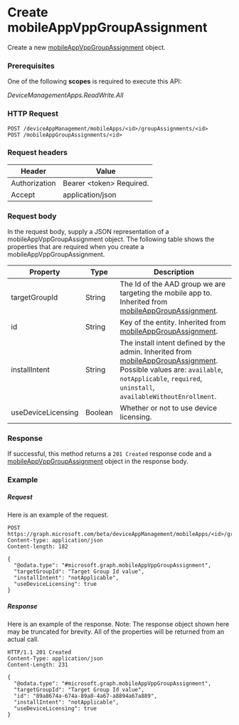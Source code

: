 ﻿# Create mobileAppVppGroupAssignment
Create a new [mobileAppVppGroupAssignment](../resources/intune_apps_mobileAppVppGroupAssignment.md) object.
### Prerequisites
One of the following **scopes** is required to execute this API:

*DeviceManagementApps.ReadWrite.All*
### HTTP Request
<!-- {
  "blockType": "ignored"
}
-->
```http
POST /deviceAppManagement/mobileApps/<id>/groupAssignments/<id>
POST /mobileAppGroupAssignments/<id>
```

### Request headers
|Header|Value|
|---|---|
|Authorization|Bearer &lt;token&gt; Required.|
|Accept|application/json|

### Request body
In the request body, supply a JSON representation of a mobileAppVppGroupAssignment object.
The following table shows the properties that are required when you create a mobileAppVppGroupAssignment.

|Property|Type|Description|
|---|---|---|
|targetGroupId|String|The Id of the AAD group we are targeting the mobile app to. Inherited from [mobileAppGroupAssignment](intune_apps_mobileAppGroupAssignment.md).|
|id|String|Key of the entity. Inherited from [mobileAppGroupAssignment](intune_apps_mobileAppGroupAssignment.md).|
|installIntent|String|The install intent defined by the admin. Inherited from [mobileAppGroupAssignment](intune_apps_mobileAppGroupAssignment.md). Possible values are: `available`, `notApplicable`, `required`, `uninstall`, `availableWithoutEnrollment`.|
|useDeviceLicensing|Boolean|Whether or not to use device licensing.|



### Response
If successful, this method returns a `201 Created` response code and a [mobileAppVppGroupAssignment](../resources/intune_apps_mobileAppVppGroupAssignment.md) object in the response body.

### Example
##### Request
Here is an example of the request.
```http
POST https://graph.microsoft.com/beta/deviceAppManagement/mobileApps/<id>/groupAssignments/<id>
Content-type: application/json
Content-length: 182

{
  "@odata.type": "#microsoft.graph.mobileAppVppGroupAssignment",
  "targetGroupId": "Target Group Id value",
  "installIntent": "notApplicable",
  "useDeviceLicensing": true
}
```

##### Response
Here is an example of the response. Note: The response object shown here may be truncated for brevity. All of the properties will be returned from an actual call.
```http
HTTP/1.1 201 Created
Content-Type: application/json
Content-Length: 231

{
  "@odata.type": "#microsoft.graph.mobileAppVppGroupAssignment",
  "targetGroupId": "Target Group Id value",
  "id": "89a8674a-674a-89a8-4a67-a8894a67a889",
  "installIntent": "notApplicable",
  "useDeviceLicensing": true
}
```



